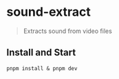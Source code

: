 # sound-extract

> Extracts sound from video files

## Install and Start

```
pnpm install & pnpm dev
```